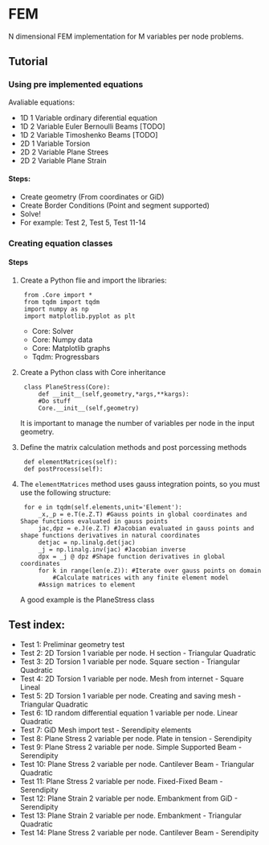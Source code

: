 # FEM
N dimensional FEM implementation for M variables per node problems.
## Tutorial

### Using pre implemented equations

Avaliable equations:
- 1D 1 Variable ordinary diferential equation
- 1D 2 Variable Euler Bernoulli Beams [TODO]
- 1D 2 Variable Timoshenko Beams [TODO]
- 2D 1 Variable Torsion
- 2D 2 Variable Plane Strees
- 2D 2 Variable Plane Strain

#### Steps:
- Create geometry (From coordinates or GiD)
- Create Border Conditions (Point and segment supported)
- Solve!
- For example: Test 2, Test 5, Test 11-14

### Creating equation classes

#### Steps
1. Create a Python flie and import the libraries:

		from .Core import *
		from tqdm import tqdm
		import numpy as np
		import matplotlib.pyplot as plt

	- Core: Solver
	- Core: Numpy data
	- Core: Matplotlib graphs
	- Tqdm: Progressbars

2. Create a Python class with Core inheritance

		class PlaneStress(Core):
			def __init__(self,geometry,*args,**kargs):
			#Do stuff
			Core.__init__(self,geometry)
	It is important to manage the number of variables per node in the input geometry.
3. Define the matrix calculation methods and post porcessing methods

		def elementMatrices(self):
		def postProcess(self):
4. The `elementMatrices` method uses gauss integration points, so you must use the following structure:

		for e in tqdm(self.elements,unit='Element'):
			_x,_p = e.T(e.Z.T) #Gauss points in global coordinates and Shape functions evaluated in gauss points
			jac,dpz = e.J(e.Z.T) #Jacobian evaluated in gauss points and shape functions derivatives in natural coordinates
			detjac = np.linalg.det(jac)
			_j = np.linalg.inv(jac) #Jacobian inverse
			dpx = _j @ dpz #Shape function derivatives in global coordinates
			for k in range(len(e.Z)): #Iterate over gauss points on domain
				#Calculate matrices with any finite element model
			#Assign matrices to element
	A good example is the PlaneStress class


## Test index:

- Test 1: Preliminar geometry test
- Test 2: 2D Torsion 1 variable per node. H section - Triangular Quadratic
- Test 3: 2D Torsion 1 variable per node. Square section - Triangular Quadratic
- Test 4: 2D Torsion 1 variable per node. Mesh from internet - Square Lineal
- Test 5: 2D Torsion 1 variable per node. Creating and saving mesh - Triangular Quadratic 
- Test 6: 1D random differential equation 1 variable per node. Linear Quadratic
- Test 7: GiD Mesh import test - Serendipity elements
- Test 8: Plane Stress 2 variable per node. Plate in tension - Serendipity
- Test 9: Plane Stress 2 variable per node. Simple Supported Beam - Serendipity
- Test 10: Plane Stress 2 variable per node. Cantilever Beam - Triangular Quadratic
- Test 11: Plane Stress 2 variable per node. Fixed-Fixed Beam - Serendipity
- Test 12: Plane Strain 2 variable per node. Embankment from GiD - Serendipity
- Test 13: Plane Strain 2 variable per node. Embankment - Triangular Quadratic
- Test 14: Plane Stress 2 variable per node. Cantilever Beam - Serendipity